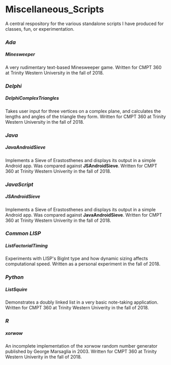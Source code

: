 # Miscellaneous_Scripts
A central respository for the various standalone scripts I have produced for classes, fun, or experimentation.

### *Ada*

##### **Minesweeper**
A very rudimentary text-based Minesweeper game. Written for CMPT 360 at Trinity Western University in the fall of 2018.

### *Delphi*

##### **DelphiComplexTriangles**
Takes user input for three vertices on a complex plane, and calculates the lengths and angles of the triangle they form. Written for CMPT 360 at Trinity Western University in the fall of 2018.

### *Java*

##### **JavaAndroidSieve**
Implements a Sieve of Erastosthenes and displays its output in a simple Android app. Was compared against **JSAndroidSieve**. Written for CMPT 360 at Trinity Western Univerity in the fall of 2018.

### *JavaScript*

##### **JSAndroidSieve**
Implements a Sieve of Erastosthenes and displays its output in a simple Android app. Was compared against **JavaAndroidSieve**. Written for CMPT 360 at Trinity Western Univerity in the fall of 2018.

### *Common LISP*

##### **ListFactorialTiming**
Experiments with LISP's BigInt type and how dynamic sizing affects computational speed. Written as a personal experiment in the fall of 2018.

### *Python*

##### **ListSquire**
Demonstrates a doubly linked list in a very basic note-taking application. Written for CMPT 360 at Trinity Western Univerity in the fall of 2018.

### *R*

##### **xorwow**
An incomplete implementation of the xorwow random number generator published by George Marsaglia in 2003. Written for CMPT 360 at Trinity Western Univerity in the fall of 2018.
